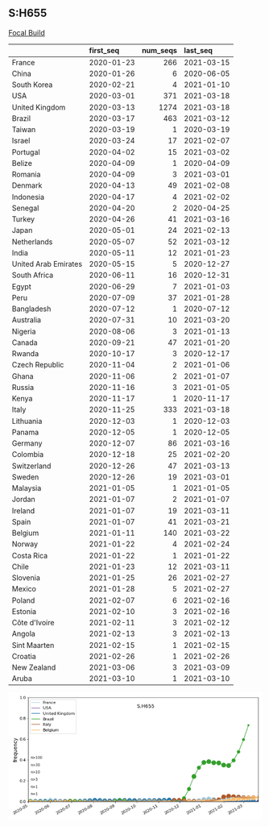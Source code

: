 

## S:H655
[Focal Build](https://nextstrain.org/groups/neherlab/ncov/S.H655?c=gt-S_655)

|                      | first_seq   |   num_seqs | last_seq   |
|:---------------------|:------------|-----------:|:-----------|
| France               | 2020-01-23  |        266 | 2021-03-15 |
| China                | 2020-01-26  |          6 | 2020-06-05 |
| South Korea          | 2020-02-21  |          4 | 2021-01-10 |
| USA                  | 2020-03-01  |        371 | 2021-03-18 |
| United Kingdom       | 2020-03-13  |       1274 | 2021-03-18 |
| Brazil               | 2020-03-17  |        463 | 2021-03-12 |
| Taiwan               | 2020-03-19  |          1 | 2020-03-19 |
| Israel               | 2020-03-24  |         17 | 2021-02-07 |
| Portugal             | 2020-04-02  |         15 | 2021-03-02 |
| Belize               | 2020-04-09  |          1 | 2020-04-09 |
| Romania              | 2020-04-09  |          3 | 2021-03-01 |
| Denmark              | 2020-04-13  |         49 | 2021-02-08 |
| Indonesia            | 2020-04-17  |          4 | 2021-02-02 |
| Senegal              | 2020-04-20  |          2 | 2020-04-25 |
| Turkey               | 2020-04-26  |         41 | 2021-03-16 |
| Japan                | 2020-05-01  |         24 | 2021-02-13 |
| Netherlands          | 2020-05-07  |         52 | 2021-03-12 |
| India                | 2020-05-11  |         12 | 2021-01-23 |
| United Arab Emirates | 2020-05-15  |          5 | 2020-12-27 |
| South Africa         | 2020-06-11  |         16 | 2020-12-31 |
| Egypt                | 2020-06-29  |          7 | 2021-01-03 |
| Peru                 | 2020-07-09  |         37 | 2021-01-28 |
| Bangladesh           | 2020-07-12  |          1 | 2020-07-12 |
| Australia            | 2020-07-31  |         10 | 2021-03-20 |
| Nigeria              | 2020-08-06  |          3 | 2021-01-13 |
| Canada               | 2020-09-21  |         47 | 2021-01-20 |
| Rwanda               | 2020-10-17  |          3 | 2020-12-17 |
| Czech Republic       | 2020-11-04  |          2 | 2021-01-06 |
| Ghana                | 2020-11-06  |          2 | 2021-01-07 |
| Russia               | 2020-11-16  |          3 | 2021-01-05 |
| Kenya                | 2020-11-17  |          1 | 2020-11-17 |
| Italy                | 2020-11-25  |        333 | 2021-03-18 |
| Lithuania            | 2020-12-03  |          1 | 2020-12-03 |
| Panama               | 2020-12-05  |          1 | 2020-12-05 |
| Germany              | 2020-12-07  |         86 | 2021-03-16 |
| Colombia             | 2020-12-18  |         25 | 2021-02-20 |
| Switzerland          | 2020-12-26  |         47 | 2021-03-13 |
| Sweden               | 2020-12-26  |         19 | 2021-03-01 |
| Malaysia             | 2021-01-05  |          1 | 2021-01-05 |
| Jordan               | 2021-01-07  |          2 | 2021-01-07 |
| Ireland              | 2021-01-07  |         19 | 2021-03-11 |
| Spain                | 2021-01-07  |         41 | 2021-03-21 |
| Belgium              | 2021-01-11  |        140 | 2021-03-22 |
| Norway               | 2021-01-22  |          4 | 2021-02-24 |
| Costa Rica           | 2021-01-22  |          1 | 2021-01-22 |
| Chile                | 2021-01-23  |         12 | 2021-03-11 |
| Slovenia             | 2021-01-25  |         26 | 2021-02-27 |
| Mexico               | 2021-01-28  |          5 | 2021-02-27 |
| Poland               | 2021-02-07  |          6 | 2021-02-16 |
| Estonia              | 2021-02-10  |          3 | 2021-02-16 |
| Côte d'Ivoire        | 2021-02-11  |          3 | 2021-02-12 |
| Angola               | 2021-02-13  |          3 | 2021-02-13 |
| Sint Maarten         | 2021-02-15  |          1 | 2021-02-15 |
| Croatia              | 2021-02-26  |          1 | 2021-02-26 |
| New Zealand          | 2021-03-06  |          3 | 2021-03-09 |
| Aruba                | 2021-03-10  |          1 | 2021-03-10 |

![Overall trends S.H655](/overall_trends_figures/overall_trends_S.H655.png)
